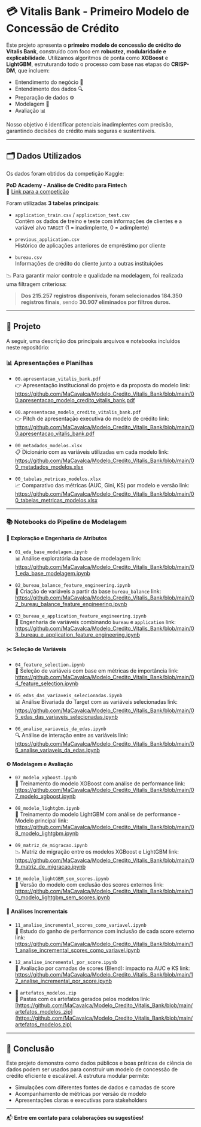 # 💳 Vitalis Bank - Primeiro Modelo de Concessão de Crédito

Este projeto apresenta o **primeiro modelo de concessão de crédito do Vitalis Bank**, construído com foco em **robustez, modularidade e explicabilidade**. Utilizamos algoritmos de ponta como **XGBoost** e **LightGBM**, estruturando todo o processo com base nas etapas do **CRISP-DM**, que incluem:

- Entendimento do negócio 🧠
- Entendimento dos dados 🔍
- Preparação de dados ⚙️
- Modelagem 🧪
- Avaliação 📊

Nosso objetivo é identificar potenciais inadimplentes com precisão, garantindo decisões de crédito mais seguras e sustentáveis.

---

## 🗂️ Dados Utilizados

Os dados foram obtidos da competição Kaggle:

**PoD Academy - Análise de Crédito para Fintech**  
🔗 [Link para a competição](https://www.kaggle.com/competitions/pod-academy-analise-de-credito-para-fintech/data)

Foram utilizadas **3 tabelas principais**:

- `application_train.csv` / `application_test.csv`  
  Contêm os dados de treino e teste com informações de clientes e a variável alvo `TARGET` (1 = inadimplente, 0 = adimplente)

- `previous_application.csv`  
  Histórico de aplicações anteriores de empréstimo por cliente

- `bureau.csv`  
  Informações de crédito do cliente junto a outras instituições

📉 Para garantir maior controle e qualidade na modelagem, foi realizada uma filtragem criteriosa:  
> **Dos 215.257 registros disponíveis, foram selecionados 184.350 registros finais**, sendo **30.907 eliminados por filtros duros.**

---

## 🔖 Projeto

A seguir, uma descrição dos principais arquivos e notebooks incluídos neste repositório:

### 📊 Apresentações e Planilhas
- `00.apresentacao_vitalis_bank.pdf`  
  👉 Apresentação institucional do projeto e da proposta do modelo
link: https://github.com/MaCavalca/Modelo_Credito_Vitalis_Bank/blob/main/00.apresentacao_modelo_credito_vitalis_bank.pdf

- `00.apresentacao_modelo_credito_vitalis_bank.pdf`  
  👉 Pitch de apresentação executiva do modelo de crédito
link: https://github.com/MaCavalca/Modelo_Credito_Vitalis_Bank/blob/main/00.apresentacao_vitalis_bank.pdf

- `00_metadados_modelos.xlsx`  
  📋 Dicionário com as variáveis utilizadas em cada modelo
link: https://github.com/MaCavalca/Modelo_Credito_Vitalis_Bank/blob/main/00_metadados_modelos.xlsx

- `00_tabelas_metricas_modelos.xlsx`  
  📈 Comparativo das métricas (AUC, Gini, KS) por modelo e versão
link: https://github.com/MaCavalca/Modelo_Credito_Vitalis_Bank/blob/main/00_tabelas_metricas_modelos.xlsx
---

### 📚 Notebooks do Pipeline de Modelagem

#### 🔎 Exploração e Engenharia de Atributos
- `01_eda_base_modelagem.ipynb`  
  📊 Análise exploratória da base de modelagem
link: https://github.com/MaCavalca/Modelo_Credito_Vitalis_Bank/blob/main/01_eda_base_modelagem.ipynb

- `02_bureau_balance_feature_engineering.ipynb`  
  🏦 Criação de variáveis a partir da base `bureau_balance`
link: https://github.com/MaCavalca/Modelo_Credito_Vitalis_Bank/blob/main/02_bureau_balance_feature_engineering.ipynb

- `03_bureau_e_application_feature_engineering.ipynb`  
  🔧 Engenharia de variáveis combinando `bureau` e `application`
link: https://github.com/MaCavalca/Modelo_Credito_Vitalis_Bank/blob/main/03_bureau_e_application_feature_engineering.ipynb

#### ✂️ Seleção de Variáveis
- `04_feature_selection.ipynb`  
  🧬 Seleção de variáveis com base em métricas de importância
link: https://github.com/MaCavalca/Modelo_Credito_Vitalis_Bank/blob/main/04_feature_selection.ipynb

- `05_edas_das_variaveis_selecionadas.ipynb`  
  📊 Análise Bivariada do Target com as variáveis selecionadas
link: https://github.com/MaCavalca/Modelo_Credito_Vitalis_Bank/blob/main/05_edas_das_variaveis_selecionadas.ipynb

- `06_analise_variaveis_da_edas.ipynb`  
  🔍 Análise de interação entre as variáveis
link: https://github.com/MaCavalca/Modelo_Credito_Vitalis_Bank/blob/main/06_analise_variaveis_da_edas.ipynb

#### ⚙️ Modelagem e Avaliação
- `07_modelo_xgboost.ipynb`  
  🚀 Treinamento do modelo XGBoost com análise de performance
link: https://github.com/MaCavalca/Modelo_Credito_Vitalis_Bank/blob/main/07_modelo_xgboost.ipynb

- `08_modelo_lightgbm.ipynb`  
  🌟 Treinamento do modelo LightGBM com análise de performance - Modelo principal
link: https://github.com/MaCavalca/Modelo_Credito_Vitalis_Bank/blob/main/08_modelo_lightgbm.ipynb

- `09_matriz_de_migracao.ipynb`  
  📉 Matriz de migração entre os modelos XGBoost e LightGBM
link: https://github.com/MaCavalca/Modelo_Credito_Vitalis_Bank/blob/main/09_matriz_de_migracao.ipynb

- `10_modelo_lightGBM_sem_scores.ipynb`  
  🧪 Versão do modelo com exclusão dos scores externos
link: https://github.com/MaCavalca/Modelo_Credito_Vitalis_Bank/blob/main/10_modelo_lightgbm_sem_scores.ipynb

#### 🔁 Análises Incrementais
- `11_analise_incremental_scores_como_variavel.ipynb`  
  🧠 Estudo do ganho de performance com inclusão de cada score externo
link: https://github.com/MaCavalca/Modelo_Credito_Vitalis_Bank/blob/main/11_analise_incremental_scores_como_variavel.ipynb

- `12_analise_incremental_por_score.ipynb`  
  🔢 Avaliação por camadas de scores (Blend): impacto na AUC e KS
link: https://github.com/MaCavalca/Modelo_Credito_Vitalis_Bank/blob/main/12_analise_incremental_por_score.ipynb

- 📁 `artefatos_modelos.zip`  
  🔢 Pastas com os artefatos gerados pelos modelos
link: [https://github.com/MaCavalca/Modelo_Credito_Vitalis_Bank/blob/main/artefatos_modelos_zip](https://github.com/MaCavalca/Modelo_Credito_Vitalis_Bank/blob/main/artefatos_modelos.zip)
---

## 🧠 Conclusão

Este projeto demonstra como dados públicos e boas práticas de ciência de dados podem ser usados para construir um modelo de concessão de crédito eficiente e escalável. A estrutura modular permite:

- Simulações com diferentes fontes de dados e camadas de score
- Acompanhamento de métricas por versão de modelo
- Apresentações claras e executivas para stakeholders

---

📬 **Entre em contato para colaborações ou sugestões!**

